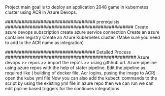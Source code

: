 Project main goal is to deploy an application 2048 game in kubernetes cluster using ACR in Azure Devops.

#################################   prerequists ###############################################
Create azure devops subscription 
create azure service connection 
Create an azure container registry 
Create an Azure Kubernetes cluster. (Make sure you need to add to the ACR name as integration)

################################# Detailed Process ################################################
Azure devops >> repos >> import the repo's >> using githhub url.
Azure pipeline using azure repos with the help of stater pipeline.
Edit the pipeline as required like ( building of docker file, Acr logins, pusing the image to ACR) open the kube yml file
Now you can also add the kubectl commands to the script by using the existing yml file in azure repo then we can run 
we can edit pipline based triggers for the continues integrations